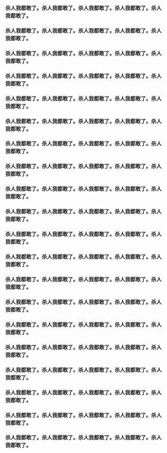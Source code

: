 <h3>杀人我都敢了。杀人我都敢了。杀人我都敢了。杀人我都敢了。杀人我都敢了。</h3>
<h3>杀人我都敢了。杀人我都敢了。杀人我都敢了。杀人我都敢了。杀人我都敢了。</h3>
<h3>杀人我都敢了。杀人我都敢了。杀人我都敢了。杀人我都敢了。杀人我都敢了。</h3>
<h3>杀人我都敢了。杀人我都敢了。杀人我都敢了。杀人我都敢了。杀人我都敢了。</h3>
<h3>杀人我都敢了。杀人我都敢了。杀人我都敢了。杀人我都敢了。杀人我都敢了。</h3>
<h3>杀人我都敢了。杀人我都敢了。杀人我都敢了。杀人我都敢了。杀人我都敢了。</h3>
<h3>杀人我都敢了。杀人我都敢了。杀人我都敢了。杀人我都敢了。杀人我都敢了。</h3>
<h3>杀人我都敢了。杀人我都敢了。杀人我都敢了。杀人我都敢了。杀人我都敢了。</h3>
<h3>杀人我都敢了。杀人我都敢了。杀人我都敢了。杀人我都敢了。杀人我都敢了。</h3>
<h3>杀人我都敢了。杀人我都敢了。杀人我都敢了。杀人我都敢了。杀人我都敢了。</h3>
<h3>杀人我都敢了。杀人我都敢了。杀人我都敢了。杀人我都敢了。杀人我都敢了。</h3>
<h3>杀人我都敢了。杀人我都敢了。杀人我都敢了。杀人我都敢了。杀人我都敢了。</h3>
<h3>杀人我都敢了。杀人我都敢了。杀人我都敢了。杀人我都敢了。杀人我都敢了。</h3>
<h3>杀人我都敢了。杀人我都敢了。杀人我都敢了。杀人我都敢了。杀人我都敢了。</h3>
<h3>杀人我都敢了。杀人我都敢了。杀人我都敢了。杀人我都敢了。杀人我都敢了。</h3>
<h3>杀人我都敢了。杀人我都敢了。杀人我都敢了。杀人我都敢了。杀人我都敢了。</h3>
<h3>杀人我都敢了。杀人我都敢了。杀人我都敢了。杀人我都敢了。杀人我都敢了。</h3>
<h3>杀人我都敢了。杀人我都敢了。杀人我都敢了。杀人我都敢了。杀人我都敢了。</h3>
<h3>杀人我都敢了。杀人我都敢了。杀人我都敢了。杀人我都敢了。杀人我都敢了。</h3>
<h3>杀人我都敢了。杀人我都敢了。杀人我都敢了。杀人我都敢了。杀人我都敢了。</h3>
